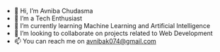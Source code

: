 - 👋 Hi, I’m Avniba Chudasma 
- 👀 I’m a Tech Enthusiast 
- 🌱 I’m currently learning Machine Learning and Artificial Intelligence
- 💞️ I’m looking to collaborate on projects related to Web Development
- 📫 You can reach me on avnibak074@gmail.com 

<!---
avnibamca/avnibamca is a ✨ special ✨ repository because its `README.md` (this file) appears on your GitHub profile.
You can click the Preview link to take a look at your changes.
--->
